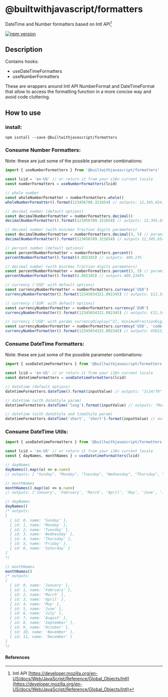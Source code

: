 # @builtwithjavascript/formatters
DateTime and Number formatters based on Intl API[^1]

[![npm version](https://badge.fury.io/js/@builtwithjavascript%2Fformatters.svg)](https://badge.fury.io/js/@builtwithjavascript%2Fformatters)

## Description
Contains hooks:
- useDateTimeFormatters
- useNumberFormatters

These are wrappers around Intl API NumberFormat and DateTimeFormat that allow to access the formatting function in a more concise way and avoid code cluttering.

## How to use

### install:
```
npm isntall --save @builtwithjavascript/formatters
```

### Consume Number Formatters:

Note: these are just some of the possible parameter combinations:

```typescript
import { useNumberFormatters } from '@builtwithjavascript/formatters'

const lcid = 'en-US' // or return it from your i18n current locale
const numberFormatters = useNumberFormatters(lcid)

// whole number
const wholeNumberFormatter = numberFormatters.whole()
wholeNumberFormatter().format(123456789.321654) // outputs: 12,345,654,322 

// decimal number (default options)
const decimalNumberFormatter = numberFormatters.decimal()
decimalNumberFormatter().format(123456789.321654) // outputs: 12,345,654,321.89

// decimal number (with min/max fraction digits parameters)
const decimalNumberFormatter = numberFormatters.decimal(3, 5) // params are (minimumFractionDigits, maximumFractionDigits)
decimalNumberFormatter().format(123456789.321654) // outputs 12,345,654,321.89235

// percent number (default options)
const percentNumberFormatter = numberFormatters.percent()
percentNumberFormatter().format(4.892345) // outputs: 489.23%

// decimal number (with min/max fraction digits parameters)
const percentNumberFormatter = numberFormatters.percent(3, 5) // params are (minimumFractionDigits, maximumFractionDigits)
percentNumberFormatter().format(4.892345) // outputs 489.2345%

// currency ('USD' with default options)
const currencyNumberFormatter = numberFormatters.currency('USD')
currencyNumberFormatter().format(12345654321.892345) // outputs: $12,345,654,321.89

// currency ('EUR' with default options)
const currencyNumberFormatter = numberFormatters.currency('EUR')
currencyNumberFormatter().format(12345654321.892345) // outputs: €12,345,654,321.89

// currency ('USD' with params currencyDisplay[^2], minimumFractionDigits, maximumFractionDigits)
const currencyNumberFormatter = numberFormatters.currency('USD', 'code', 1, 3)
currencyNumberFormatter().format(12345654321.892345) // outputs: USD12,345,654,321.892

```

### Consume DateTime Formatters:

Note: these are just some of the possible parameter combinations:

```typescript
import { useDatetimeFormatters } from '@builtwithjavascript/formatters'

const lcid = 'en-US' // or return it from your i18n current locale
const datetimeFormatters = useDatetimeFormatters(lcid)

// datetime (default options)
datetimeFormatters.dateTime().format(inputValue) // outputs: "3/24/70"

// datetime (with dateStyle param)
datetimeFormatters.dateTime('long').format(inputValue) // outputs: "March 24, 1970"

// datetime (with dateStyle and timeStyle param)
datetimeFormatters.dateTime('short', 'short').format(inputValue) // outputs: "3/25/70, 12:11 AM"
```

### Consume DateTime Utils:

```typescript
import { useDatetimeFormatters } from '@builtwithjavascript/formatters'

const lcid = 'en-US' // or return it from your i18n current locale
const { dayNames, monthNames } = useDatetimeFormatters(lcid)

// dayNames
dayNames().map((o) => o.name)
// outputs: [ "Sunday", "Monday", "Tuesday", "Wednesday", "Thursday", "Friday", "Saturday" ]

// monthNames
monthNames().map((o) => o.name)
// outputs: ['January', 'February', 'March', 'April', 'May', 'June', 'July', 'August', 'September', 'October', 'November',  'December']

// dayNames
dayNames() 
/* outputs:
[
  { id: 0, name: 'Sunday' },
  { id: 1, name: 'Monday' },
  { id: 2, name: 'Tuesday' },
  { id: 3, name: 'Wednesday' },
  { id: 4, name: 'Thursday' },
  { id: 5, name: 'Friday' },
  { id: 6, name: 'Saturday' }
]
*/

// monthNames
monthNames()
/* outputs:
[
  { id: 0, name: 'January' },
  { id: 1, name: 'February' },
  { id: 2, name: 'March' },
  { id: 3, name: 'April' },
  { id: 4, name: 'May' },
  { id: 5, name: 'June' },
  { id: 6, name: 'July' },
  { id: 7, name: 'August' },
  { id: 8, name: 'September' },
  { id: 9, name: 'October' },
  { id: 10, name: 'November' },
  { id: 11, name: 'December' }
]
*/
```

#### References

[^1]: Intl API [https://developer.mozilla.org/en-US/docs/Web/JavaScript/Reference/Global_Objects/Intl](https://developer.mozilla.org/en-US/docs/Web/JavaScript/Reference/Global_Objects/Intl)

[^2]: for 'currencyDisplay' the options are 'symbol', 'narrowSymbol', 'code', 'name' - Reference [https://developer.mozilla.org/en-US/docs/Web/JavaScript/Reference/Global_Objects/Intl/NumberFormat](https://developer.mozilla.org/en-US/docs/Web/JavaScript/Reference/Global_Objects/Intl/NumberFormat)
